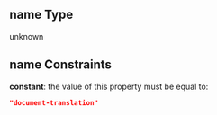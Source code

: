 ## name Type

unknown

## name Constraints

**constant**: the value of this property must be equal to:

```json
"document-translation"
```
